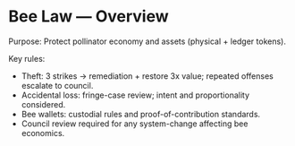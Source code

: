 # Bee Law — Overview

Purpose: Protect pollinator economy and assets (physical + ledger tokens).

Key rules:
- Theft: 3 strikes -> remediation + restore 3x value; repeated offenses escalate to council.
- Accidental loss: fringe-case review; intent and proportionality considered.
- Bee wallets: custodial rules and proof-of-contribution standards.
- Council review required for any system-change affecting bee economics.
